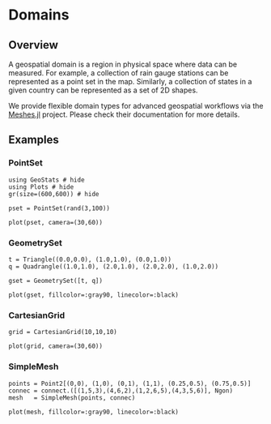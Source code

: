 # Domains

## Overview

A geospatial domain is a region in physical space where data
can be measured. For example, a collection of rain gauge stations
can be represented as a point set in the map. Similarly, a collection
of states in a given country can be represented as a set of 2D shapes.

We provide flexible domain types for advanced geospatial workflows via
the [Meshes.jl](https://github.com/JuliaGeometry/Meshes.jl) project.
Please check their documentation for more details.

## Examples

### PointSet

```@example domains
using GeoStats # hide
using Plots # hide
gr(size=(600,600)) # hide

pset = PointSet(rand(3,100))
```

```@example domains
plot(pset, camera=(30,60))
```

### GeometrySet

```@example domains
t = Triangle((0.0,0.0), (1.0,1.0), (0.0,1.0))
q = Quadrangle((1.0,1.0), (2.0,1.0), (2.0,2.0), (1.0,2.0))

gset = GeometrySet([t, q])
```

```@example domains
plot(gset, fillcolor=:gray90, linecolor=:black)
```

### CartesianGrid

```@example domains
grid = CartesianGrid(10,10,10)
```

```@example domains
plot(grid, camera=(30,60))
```

### SimpleMesh

```@example domains
points = Point2[(0,0), (1,0), (0,1), (1,1), (0.25,0.5), (0.75,0.5)]
connec = connect.([(1,5,3),(4,6,2),(1,2,6,5),(4,3,5,6)], Ngon)
mesh   = SimpleMesh(points, connec)
```

```@example domains
plot(mesh, fillcolor=:gray90, linecolor=:black)
```

